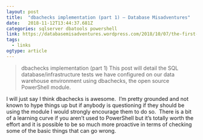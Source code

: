 ```yaml
---
layout: post 
title:  "dbachecks implementation (part 1) – Database Misadventures" 
date:   2018-11-12T13:44:37.681Z 
categories: sqlserver dbatools powershell
link: https://databasemisadventures.wordpress.com/2018/10/07/the-first-post/ 
tags:
  - links
ogtype: article 
---
```


> dbachecks implementation (part 1)
This post will detail the SQL database/infrastructure tests we have configured on our data warehouse environment using dbachecks, the open source PowerShell module.

I will just say I think dbachecks is awesome.  I’m pretty grounded and not known to hype things up but if anybody is questioning if they should be using the module I would strongly encourage them to do so.  There is a bit of a learning curve if you aren’t used to PowerShell but it’s totally worth the effort and it is possible to be so much more proactive in terms of checking some of the basic things that can go wrong.